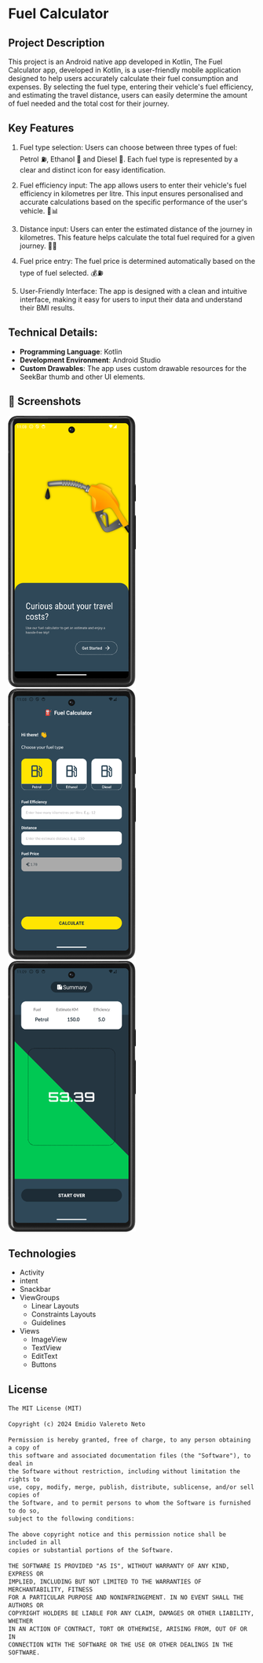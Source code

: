 # Fuel Calculator

## Project Description

This project is an Android native app developed in Kotlin, The Fuel Calculator app, developed in Kotlin, is a user-friendly mobile application designed to help users accurately calculate their fuel consumption and expenses. By selecting the fuel type, entering their vehicle's fuel efficiency, and estimating the travel distance, users can easily determine the amount of fuel needed and the total cost for their journey.

## Key Features

1. Fuel type selection:
   Users can choose between three types of fuel: Petrol ⛽, Ethanol 🍃 and Diesel 🚛. Each fuel type is represented by a clear and distinct icon for easy identification.

2. Fuel efficiency input:
   The app allows users to enter their vehicle's fuel efficiency in kilometres per litre. This input ensures personalised and accurate calculations based on the specific performance of the user's vehicle. 🚗📊

3. Distance input:
   Users can enter the estimated distance of the journey in kilometres. This feature helps calculate the total fuel required for a given journey. 📍📏

4. Fuel price entry:
   The fuel price is determined automatically based on the type of fuel selected. 💰⛽

5. User-Friendly Interface: The app is designed with a clean and intuitive interface, making it easy for users to input their data and understand their BMI results.

## Technical Details:

- **Programming Language**: Kotlin
- **Development Environment**: Android Studio
- **Custom Drawables**: The app uses custom drawable resources for the SeekBar thumb and other UI elements.


## :camera_flash: Screenshots
<!-- You can add more screenshots here if you like -->

<div class="flex">
   <img src="./app/src/main/assets/docs/screenshot_1.png" width="260" />
   <img src="./app/src/main/assets/docs/screenshot_2.png" width="260" />
   <img src="./app/src/main/assets/docs/screenshot_3.png" width="260" />
</div>

## Technologies

- Activity
- intent
- Snackbar
- ViewGroups
    - Linear Layouts
    - Constraints Layouts
    - Guidelines
- Views
    - ImageView
    - TextView
    - EditText
    - Buttons

## License

```
The MIT License (MIT)

Copyright (c) 2024 Emidio Valereto Neto

Permission is hereby granted, free of charge, to any person obtaining a copy of
this software and associated documentation files (the "Software"), to deal in
the Software without restriction, including without limitation the rights to
use, copy, modify, merge, publish, distribute, sublicense, and/or sell copies of
the Software, and to permit persons to whom the Software is furnished to do so,
subject to the following conditions:

The above copyright notice and this permission notice shall be included in all
copies or substantial portions of the Software.

THE SOFTWARE IS PROVIDED "AS IS", WITHOUT WARRANTY OF ANY KIND, EXPRESS OR
IMPLIED, INCLUDING BUT NOT LIMITED TO THE WARRANTIES OF MERCHANTABILITY, FITNESS
FOR A PARTICULAR PURPOSE AND NONINFRINGEMENT. IN NO EVENT SHALL THE AUTHORS OR
COPYRIGHT HOLDERS BE LIABLE FOR ANY CLAIM, DAMAGES OR OTHER LIABILITY, WHETHER
IN AN ACTION OF CONTRACT, TORT OR OTHERWISE, ARISING FROM, OUT OF OR IN
CONNECTION WITH THE SOFTWARE OR THE USE OR OTHER DEALINGS IN THE SOFTWARE.
```
